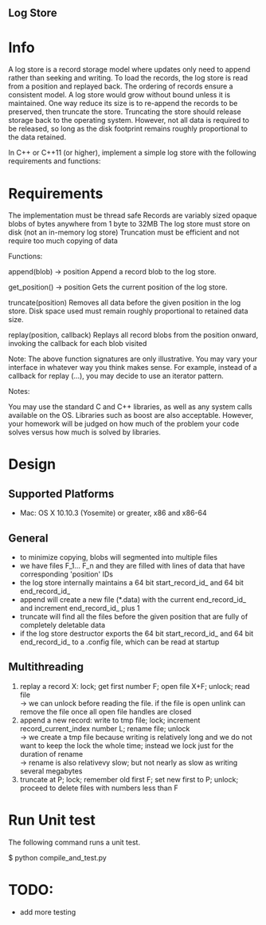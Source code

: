 ## Log Store

# Info
A log store is a record storage model where updates only need to append rather than seeking and writing. To load the records, the log store is read from a position and replayed back. The ordering of records ensure a consistent model. A log store would grow without bound unless it is maintained. One way reduce its size is to re-append the records to be preserved, then truncate the store. Truncating the store should release storage back to the operating system. However, not all data is required to be released, so long as the disk footprint remains roughly proportional to the data retained.

In C++ or C++11 (or higher), implement a simple log store with the following requirements and functions:

# Requirements

The implementation must be thread safe
Records are variably sized opaque blobs of bytes anywhere from 1 byte to 32MB
The log store must store on disk (not an in-memory log store)
Truncation must be efficient and not require too much copying of data

Functions:

  append(blob) -> position
    Append a record blob to the log store.

  get_position() -> position
    Gets the current position of the log store.

  truncate(position)
    Removes all data before the given position in the log store. Disk space used must remain roughly proportional to retained data size.

  replay(position, callback)
    Replays all record blobs from the position onward, invoking the callback for each blob visited

Note: The above function signatures are only illustrative. You may vary your interface in whatever way you think makes sense. For example, instead of a callback for replay (...), you may decide to use an iterator pattern.

Notes:

You may use the standard C and C++ libraries, as well as any system calls available on the OS. Libraries such as boost are also acceptable. However, your homework will be judged on how much of the problem your code solves versus how much is solved by libraries.

# Design

## Supported Platforms
- Mac: OS X 10.10.3 (Yosemite) or greater, x86 and x86-64

## General
- to minimize copying, blobs will segmented into multiple files
- we have files F_1... F_n and they are filled with lines of data that have corresponding 'position' IDs
- the log store internally maintains a 64 bit start_record_id_ and 64 bit end_record_id_
- append will create a new file (*.data) with the current end_record_id_ and increment end_record_id_ plus 1
- truncate will find all the files before the given position that are fully of completely deletable data
- if the log store destructor exports the 64 bit start_record_id_ and 64 bit end_record_id_ to a .config file, which can be read at startup

## Multithreading
  1. replay a record X: lock; get first number F; open file X+F; unlock; read file <br>
  -> we can unlock before reading the file. if the file is open unlink can remove the file once all open file handles are closed 
  2. append a new record: write to tmp file; lock; increment record_current_index number L; rename file; unlock <br>
  -> we create a tmp file because writing is relatively long and we do not want to keep the lock the whole time; instead we lock just for the duration of rename <br>
  -> rename is also relativevy slow; but not nearly as slow as writing several megabytes
  3. truncate at P; lock; remember old first F; set new first to P; unlock; proceed to delete files with numbers less than F

# Run Unit test
The following command runs a unit test.

$ python compile_and_test.py

# TODO:
- add more testing
